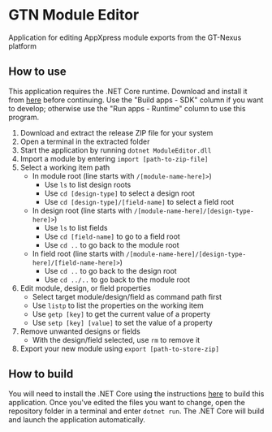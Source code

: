 # GTN Module Editor
Application for editing AppXpress module exports from the GT-Nexus platform

## How to use

This application requires the .NET Core runtime.
Download and install it from [here](https://www.microsoft.com/net/download/dotnet-core/2.1) before continuing.
Use the "Build apps - SDK" column if you want to develop; otherwise use the "Run apps - Runtime" column to use this program.

1. Download and extract the release ZIP file for your system
2. Open a terminal in the extracted folder
3. Start the application by running `dotnet ModuleEditor.dll`
4. Import a module by entering `import [path-to-zip-file]`
5. Select a working item path
   - In module root (line starts with `/[module-name-here]>`)
     - Use `ls` to list design roots
     - Use `cd [design-type]` to select a design root
     - Use `cd [design-type]/[field-name]` to select a field root
   - In design root (line starts with `/[module-name-here]/[design-type-here]>`)
     - Use `ls` to list fields
     - Use `cd [field-name]` to go to a field root
     - Use `cd ..` to go back to the module root
   - In field root (line starts with `/[module-name-here]/[design-type-here]/[field-name-here]>`)
     - Use `cd ..` to go back to the design root
     - Use `cd ../..` to go back to the module root
6. Edit module, design, or field properties
   - Select target module/design/field as command path first
   - Use `listp` to list the properties on the working item
   - Use `getp [key]` to get the current value of a property
   - Use `setp [key] [value]` to set the value of a property
7. Remove unwanted designs or fields
   - With the design/field selected, use `rm` to remove it
8. Export your new module using `export [path-to-store-zip]`

## How to build

You will need to install the .NET Core using the instructions [here](https://www.microsoft.com/net/learn/get-started) to build this application.
Once you've edited the files you want to change, open the repository folder in a terminal and enter `dotnet run`. The .NET Core will build and launch the application automatically.
